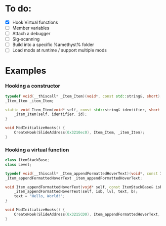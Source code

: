 # To do:
 - [x] Hook Virtual functions
 - [ ] Member variables
 - [ ] Attach a debugger
 - [ ] Sig-scanning
 - [ ] Build into a specific %amethyst% folder
 - [ ] Load mods at runtime / support multiple mods

# Examples
### Hooking a constructor
```cpp
typedef void(__thiscall* _Item_Item)(void*, const std::string&, short);
_Item_Item _item_Item;

static void Item_Item(void* self, const std::string& identifier, short id) {
    _item_Item(self, identifier, id);
}

void ModInitializeHooks() {
    CreateHook(SlideAddress(0x3210ec0), Item_Item, _item_Item);
}
```

### Hooking a virtual function
```cpp
class ItemStackBase;
class Level;

typedef void(__thiscall* _Item_appendFormattedHoverText)(void*, const ItemStackBase&, Level&, std::string&, bool);
_Item_appendFormattedHoverText _item_appendFormattedHoverText;

void Item_appendFormattedHoverText(void* self, const ItemStackBase& isb, Level& lvl, std::string& text, bool b) {
    _item_appendFormattedHoverText(self, isb, lvl, text, b);
    text = "Hello, World!";
}

void ModInitializeHooks() {
    CreateHook(SlideAddress(0x3215CD0), Item_appendFormattedHoverText, _item_appendFormattedHoverText);
}
```